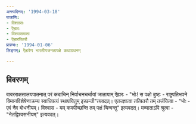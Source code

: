 ```yaml
---
अन्त्यदिनम्: '1994-03-18'
पात्राणि:
- विश्वासः
- ऎह्रारः
- विश्वासमाता
- ऎह्रारपितरौ
प्रारम्भः: '1994-01-06'
लिङ्गम्: ऎह्रारेण भारतीयजनतापक्षे कथाग्रथनम्

---
```


## विवरणम्
बाबरराक्षसालयपातनात् परं कदाचिन् निर्वाचनचर्चायां जातायाम् ऎह्रारः - "भोः! स पक्षो दुष्टः - राष्ट्रपतिभवने विमानविशेषेणाक्रम्य स्वाधिपत्यं स्थापयितुम् इच्छन्ती"त्यवदत्। एतज्ज्ञात्वा तत्पितरौ तम् तर्जयित्वा - "भोः - एवं नैव बोधनीयम्। विश्वास - यम् कमपीच्छन्ति तम् पक्षं चिन्वन्तु" इत्यवदत्। मन्माताऽपि श्रुत्वा - "नेतद्विश्वसनीयम्" इत्यवदत्।

